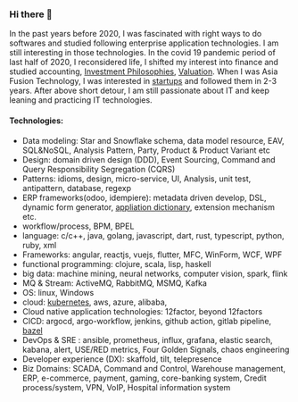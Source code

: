 ### Hi there 👋

In the past years before 2020, I was fascinated with right ways to do softwares and studied following enterprise application technologies. I am still interesting in those technologies. In the covid 19 pandemic period of last half of 2020, I reconsidered life, I shifted my interest into finance and studied accounting, [Investment Philosophies](https://pages.stern.nyu.edu/~adamodar/New_Home_Page/webcastinvphil.htm), [Valuation](https://pages.stern.nyu.edu/~adamodar/New_Home_Page/webcastvalonline.htm). When I was Asia Fusion Technology, I was interested in [startups](#startups) and followed them in 2-3 years. After above short detour, I am still passionate about IT and keep leaning and practicing IT technologies. 

####  Technologies:
* Data modeling: Star and Snowflake schema, data model resource, EAV, SQL&NoSQL, Analysis Pattern, Party, Product & Product Variant etc
* Design: domain driven design (DDD), Event Sourcing, Command and Query Responsibility Segregation (CQRS)
* Patterns: idioms, design, micro-service, UI, Analysis, unit test, antipattern, database, regexp
* ERP frameworks(odoo, idempiere): metadata driven develop, DSL, dynamic form generator, [appliation dictionary](https://adempiere.gitbook.io/docs/system-administration/the-application-dictionary), extension mechanism  etc.
* workflow/process, BPM, BPEL
* language: c/c++, java, golang, javascript, dart, rust, typescript, python, ruby, xml
* Frameworks: angular, reactjs, vuejs, flutter, MFC, WinForm, WCF, WPF 
* functional programming: clojure, scala, lisp, haskell
* big data: machine mining, neural networks, computer vision, spark, flink
* MQ & Stream: ActiveMQ, RabbitMQ, MSMQ, Kafka
* OS: linux, Windows
* cloud: [kubernetes](https://github.com/jackliusr/k8s), aws, azure, alibaba, 
* Cloud native application technologies: 12factor, beyond 12factors
* CICD: argocd, argo-workflow, jenkins, github action, gitlab pipeline, [bazel](https://github.com/jackliusr/bazel-learning)
* DevOps & SRE : ansible, prometheus, influx, grafana, elastic search, kabana, alert, USE/RED metrics, Four Golden Signals, chaos engineering
* Developer experience (DX): skaffold, tilt, telepresence
* Biz Domains: SCADA, Command and Control, Warehouse management, ERP, e-commerce, payment, gaming, core-banking system, Credit process/system, VPN, VoIP, Hospital information system
